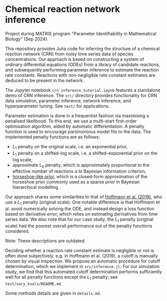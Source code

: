 # Chemical reaction network inference

Project during MATRIX program "Parameter Identifiability in Mathematical Biology" (Sep 2024).

This repository provides Julia code for inferring the structure of a chemical reaction network (CRN) from noisy time series data of species concentrations. Our approach is based on constructing a system of ordinary differential equations (ODEs) from a library of candidate reactions, and subsequently performing parameter inference to estimate the reaction rate constants. Reactions with non-negligible rate constant estimates are deduced to be present in the network. 

The Jupyter notebook `crn_inference_tutorial.ipynb` features a standalone demo of CRN inference. The `src/` directory provides functionality for CRN data simulation, parameter inference, network inference, and hyperparameter tuning. See `test/` for applications.

Parameter estimation is done in a frequentist fashion via maximising a penalised likelihood. To this end, we use a multi-start first-order optimisation algorithm, aided by automatic differentiation. A penalty function is used to encourage parsimonious model fits to the data. The implemented penalty functions are as follows:
- $L_1$ penalty on the original scale, i.e. an exponential prior,
- $L_1$ penalty on a shifted-log scale, i.e. a shifted-exponential prior on the log scale,
- approximate $L_0$ penalty, which is approximately proportional to the effective number of reactions *a la* Bayesian information criterion, 
- [horseshoe-like prior](https://arxiv.org/abs/1702.07400), which is a closed-form approximation of the horseshoe prior commonly used as a sparse prior in Bayesian hierarchical modelling.

Our approach shares some similarities to that of [Hoffmann et al. (2019)](https://doi.org/10.1063/1.5066099), who use a $L_1$ penalty (original scale). One notable difference is that Hoffmann et al. avoid numerically solving the ODE, and instead design a loss function based on derivative error, which relies on estimating derivatives from time series data. We also note that for our case study, the $L_1$ penalty (original scale) had the poorest overall performance out of the penalty functions considered.

Note: These descriptions are outdated.

Deciding whether a reaction rate constant estimate is negligible or not is often done subjectively, e.g. in Hoffmann et al. (2019), a cutoff is manually chosen by visual inspection. We propose an automatic procedure for cutoff determination, which we implement in `src/inference.jl`. For our simulation study, we find that this automated cutoff determination performs sufficiently well for all penalty functions except the $L_1$ penalty; see `test/vary_kvals/README.md`.

Some methods details are given in `details.md`.